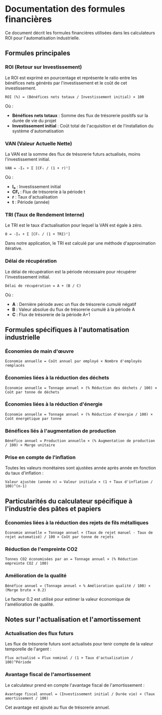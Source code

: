 # Documentation des formules financières

Ce document décrit les formules financières utilisées dans les calculateurs ROI pour l'automatisation industrielle.

## Formules principales

### ROI (Retour sur Investissement)

Le ROI est exprimé en pourcentage et représente le ratio entre les bénéfices nets générés par l'investissement et le coût de cet investissement.

```
ROI (%) = (Bénéfices nets totaux / Investissement initial) × 100
```

Où :
- **Bénéfices nets totaux** : Somme des flux de trésorerie positifs sur la durée de vie du projet
- **Investissement initial** : Coût total de l'acquisition et de l'installation du système d'automatisation

### VAN (Valeur Actuelle Nette)

La VAN est la somme des flux de trésorerie futurs actualisés, moins l'investissement initial.

```
VAN = -I₀ + Σ [CFₜ / (1 + r)ᵗ]
```

Où :
- **I₀** : Investissement initial
- **CFₜ** : Flux de trésorerie à la période t
- **r** : Taux d'actualisation
- **t** : Période (année)

### TRI (Taux de Rendement Interne)

Le TRI est le taux d'actualisation pour lequel la VAN est égale à zéro.

```
0 = -I₀ + Σ [CFₜ / (1 + TRI)ᵗ]
```

Dans notre application, le TRI est calculé par une méthode d'approximation itérative.

### Délai de récupération

Le délai de récupération est la période nécessaire pour récupérer l'investissement initial.

```
Délai de récupération = A + (B / C)
```

Où :
- **A** : Dernière période avec un flux de trésorerie cumulé négatif
- **B** : Valeur absolue du flux de trésorerie cumulé à la période A
- **C** : Flux de trésorerie de la période A+1

## Formules spécifiques à l'automatisation industrielle

### Économies de main d'œuvre
```
Économie annuelle = Coût annuel par employé × Nombre d'employés remplacés
```

### Économies liées à la réduction des déchets
```
Économie annuelle = Tonnage annuel × (% Réduction des déchets / 100) × Coût par tonne de déchets
```

### Économies liées à la réduction d'énergie
```
Économie annuelle = Tonnage annuel × (% Réduction d'énergie / 100) × Coût énergétique par tonne
```

### Bénéfices liés à l'augmentation de production
```
Bénéfice annuel = Production annuelle × (% Augmentation de production / 100) × Marge unitaire
```

### Prise en compte de l'inflation
Toutes les valeurs monétaires sont ajustées année après année en fonction du taux d'inflation :

```
Valeur ajustée (année n) = Valeur initiale × (1 + Taux d'inflation / 100)^(n-1)
```

## Particularités du calculateur spécifique à l'industrie des pâtes et papiers

### Économies liées à la réduction des rejets de fils métalliques
```
Économie annuelle = Tonnage annuel × (Taux de rejet manuel - Taux de rejet automatisé) / 100 × Coût par tonne de rejets
```

### Réduction de l'empreinte CO2
```
Tonnes CO2 économisées par an = Tonnage annuel × (% Réduction empreinte CO2 / 100)
```

### Amélioration de la qualité
```
Bénéfice annuel = (Tonnage annuel × % Amélioration qualité / 100) × (Marge brute × 0.2)
```
Le facteur 0.2 est utilisé pour estimer la valeur économique de l'amélioration de qualité.

## Notes sur l'actualisation et l'amortissement

### Actualisation des flux futurs
Les flux de trésorerie futurs sont actualisés pour tenir compte de la valeur temporelle de l'argent :

```
Flux actualisé = Flux nominal / (1 + Taux d'actualisation / 100)^Période
```

### Avantage fiscal de l'amortissement
Le calculateur prend en compte l'avantage fiscal de l'amortissement :

```
Avantage fiscal annuel = (Investissement initial / Durée vie) × (Taux amortissement / 100)
```

Cet avantage est ajouté au flux de trésorerie annuel.
